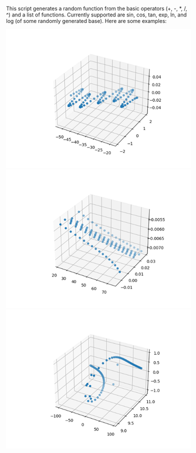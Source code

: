 This script generates a random function from the basic operators (+, -, *, /, ^) and a list of functions. Currently supported are sin, cos, tan, exp, ln, and log (of some randomly generated base). Here are some examples:

![](Figure_1.png)
![](Figure_2.png)
![](Figure_3.png)